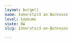 ```yaml
---
layout: budget2
name: Immenstaad am Bodensee
level: kommune
state: BW
slug: Immenstaad-am-Bodensee

---
```



